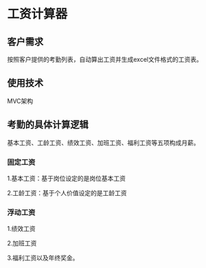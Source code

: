 # 工资计算器

## 客户需求

按照客户提供的考勤列表，自动算出工资并生成excel文件格式的工资表。

## 使用技术

MVC架构

## 考勤的具体计算逻辑


基本工资、工龄工资、绩效工资、加班工资、福利工资等五项构成月薪。

### 固定工资

1.基本工资：基于岗位设定的是岗位基本工资

2.工龄工资：基于个人价值设定的是工龄工资

### 浮动工资

1.绩效工资

2.加班工资

3.福利工资以及年终奖金。
